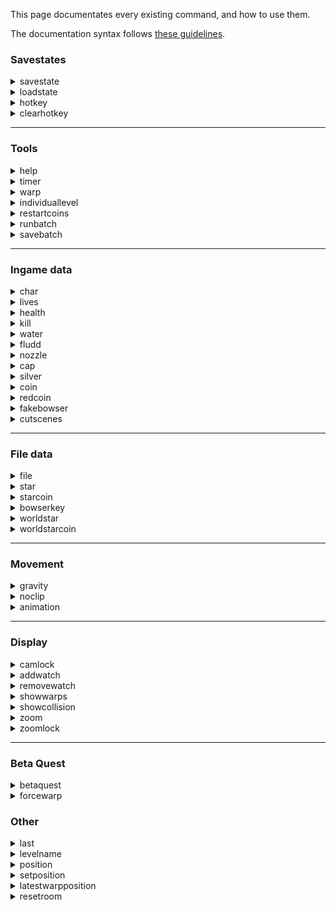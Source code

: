 This page documentates every existing command, and how to use them.

The documentation syntax follows [these guidelines](https://developers.google.com/style/code-syntax).

### Savestates

<details>
<summary>savestate</summary>

> Creates a new savestate, that can be loaded in the future using the **loadstate** command.

A savestate saves in-game data, such as the amount of health and water, current held stars and star coins, nozzles currently available, currently held nozzle, etc.

**Syntax :** savestate / ss NAME

* **NAME** : Name of the savestate.

***
</details>

<details>
<summary>loadstate</summary>

> Loads a previously created savestate.

**Syntax :** loadstate / ls NAME

* **NAME** : Name of the savestate.

***
</details>

<details>
<summary>hotkey</summary>

> Binds a certain command to a key.

**Syntax :** hotkey / htk KEY COMMAND

* **KEY**: Any key of the keyboard that will be binded to the command.

* **COMMAND**: Any command, which will be executed whenever the key is pressed.

***
</details>

<details>
<summary>clearhotkey</summary>

> Clears a bind that to a hotkey that was precedently set.

**Syntax :** clearhotkey / clhtk KEY

* **KEY**: Any key of the keyboard that will be cleared

***
</details>

***

### Tools

<details>
<summary>help</summary>

> Displays help on screen for a certain command.

**Syntax :** help [COMMAND_NAME]

* **COMMAND_NAME**: Name / handle of the command for which the help is needed.

If COMMAND_NAME is empty, then a list of every command is shown on the screen.

***
</details>

<details>
<summary>timer</summary>

> Manages the state of the timer.

**Syntax :** timer / t {start|stop|reset}

* **start**: Starts the timer.

* **stop**: Stops the timer.

* **reset**: Resets the timer; makes it automatically start on the next loading zone.

***
</details>


<details>
<summary>warp</summary>

> Warps the player to a specific section.

**Syntax :** warp / w NAME PLAYER_X PLAYER_Y [CAMERA_X] [CAMERA_Y]

* **NAME**: Name of that specific section. A list of the sections is available [here](https://docs.google.com/spreadsheets/d/1FLYArXZ4g_c7-L8tu4j_GyHaQ-BDFCvdqIluxmHcKkU/edit#gid=559521057).

* **coordinates**: Coordinates of the starting location of the player (4 parameters).

***
</details>

<details>
<summary>individuallevel</summary>

> Starts an individual level.

**Syntax :** individuallevel / il WORLD TYPE

* **WORLD**: Name of the world in which the individual level will be played. Can be chosen between these : bob - sl - ssl - hmc - bm - wdw - lll - ttm - ttc - rr - sotm - jrb - tidal - sots - ff - thwc - coe - mm - gos - eotmk - b1reds - b2reds - b3reds

* **TYPE**: The type of individual level that will be performed.
Can be either:
  - **100 / all** : Starts a world from scratch. Collect every star and star coin from the world.
  - **allstars** : Collect every star from the world.
  - **allstarcoins** : Collect every star coin from the world.
  - **star** : Collect one specific from the world. Number of the star has to be precised right after. Example : "il bob star 4"
  - **starcoin** : Collect one specific star coin from the world. Number of the star has to be precised right after. Example : "il ssl starcoin 2"
  - **nms** : Collect a certain amount of stars and star coins from the world. Example : "il ssl nms 2 1" means that you need to collect 2 stars and 1 star coin in SSL for the timer to end.

***
</details>

<details>
<summary>restartcoins</summary>

> Resets the coins position on the next loading zone.

**Syntax :** resetcoins / restartcoins

***
</details>

<details>
<summary>runbatch</summary>

> Runs a batch of commands from a .sol file.

**Syntax :** runbatch / rb / loadbatch / lb FILE

**FILE**: Name of the .sol file to run commands from.

***
</details>

<details>
<summary>savebatch</summary>

> Saves a batch of commands to a .sol file.

**Syntax :** savebatch / sb FILE COMMANDS

**FILE**: Name of the .sol file to save commands to.

**COMMANDS**: Commands to save, separated by slashes (e.g. *grav 0/nc on/fludd all*).

</details>

***

### Ingame data

<details>
<summary>char</summary>

> Allows to switch characters.

**Syntax :** char {mario|luigi|toggle}

The "toggle" option switches to Luigi if Mario is the current character, and vice-versa.

***
</details>

<details>
<summary>lives</summary>

> Sets a certain number of lives to the life counter.

**Syntax :** lives {NUMBER|infinite}

Writing 'lives infinite' will prevent Mario from ever game-overing.

***
</details>

<details>
<summary>health</summary>

> Sets a certain amount of health to the player. Health count goes from 0 to 8.

**Syntax :** health {refill|empty|death|NUMBER}

* **refill**: Heals the player, to the value 8.

* **empty**: Almost kills the player, to the value 1.

* **death**: Kills the player by setting health to the value 0

* **NUMBER**: Any number between 0 and 8.

***
</details>

<details>
<summary>kill</summary>

> Kills the player.

**Syntax :** kill

***
</details>

<details>
<summary>water</summary>

> Sets a certain amount of water to the player. Water count goes from 0 to 10000.

**Syntax :** water {refill|half|empty|NUMBER}

* **refill**: Fills the water, to the value 10000.

* **half**: Half fills the water, to the value 5000.

* **empty**: Empties the water, to the value 0.

* **NUMBER**: Any number between 0 and 10000.

***
</details>

<details>
<summary>fludd</summary>

> Manages the current nozzles that the player has access to.

**Syntax :** fludd {all|H|R|T|none}

* **all**: Gives all nozzles to the player.

* **H**: Toggles the hover nozzle for the player.

* **R**: Toggles the rocket nozzle for the player.

* **T**: Toggles the turbo nozzle for the player.

* **none**: Removes every nozzle of the player.

***
</details>

<details>
<summary>nozzle</summary>

> Sets the saved nozzles in a specific world.

**Syntax :** nozzle WORLD NOZZLE {true|false}

* **WORLD**: Name of the world. Can be chosen between these : all - bob - sl - ssl - hmc - bm - wdw - lll - ttm - ttc - rr - sotm - jrb - tidal - sots - ff - thwc - coe - mm - gos - eotmk

* **NOZZLE**: Name of the nozzle that will be changed. Can be either : all, h, r, t, none.

***
</details>

<details>
<summary>cap</summary>

> Sets the state of the caps the player currently has.

**Syntax :** cap TYPE {true|false} TIME

* **TYPE**: Cap type. Can be either : invisible - invincible - metal - wing - none.

* **none**: This option resets all player caps.

* **time**: Decides for how long the cap will be enabled.

</details>

<details>
<summary>silver</summary>

> Sets the silver star count.

**Syntax :** silvers / silver NUMBER

* **NUMBER**: Any number.

</details>

<details>
<summary>coin</summary>

> Sets the coin count.

**Syntax :** coins / coin NUMBER

* **NUMBER**: Any number.

</details>

<details>
<summary>redcoin</summary>

> Sets the red coin count.

**Syntax :** reds / red / redcoins / redcoin NUMBER

* **NUMBER**: Any number.

***
</details>

<details>
<summary>fakebowser</summary>

> Enables or disables Fake Bowser.

**Syntax :** fakebowser / fb {on|off}

***
</details>

<details>
<summary>cutscenes</summary>

> Enables or disables cutscenes.

**Syntax :** cutscenes / cts {on|off}

</details>

***

### File data

<details>
<summary>file</summary>

> Setups a file setting.

**Syntax :** file / f {complete|essentials|empty}

* **complete**: Setups a 100% file.

* **essentials**: Setups a "race" file, which is a file with all storyline stars obtained. Can be used to do 100% ILs.

* **empty**: Setups an empty file.

***
</details>

<details>
<summary>star</summary>

> Manages the state of a specific star.

**Syntax :** star / s NUMBER [true|false]

* **number**: Identifier of the star, between 1 and 64.

* **boolean**: Either true or false, to set the state of the star, or nothing to toggle its state.

***
</details>


<details>
<summary>starcoin</summary>

> Manages the state of a specific star coin.

**Syntax :** starcoin / sc NUMBER [true|false]

* **NUMBER**: Identifier of the star coin, between 1 and 64.

* **boolean**: Either true or false, to set the state of the star coin, or nothing to toggle its state.

***
</details>


<details>
<summary>bowserkey</summary>

> Manages the state of a specific bowser key.

**Syntax:** bowserkey / bk NUMBER [true|false]

* **NUMBER**: Identifier of the bowser key, between 1 and 3.

* **boolean**: Either true or false, to set the state of the bowser key, or nothing to toggle its state.

***
</details>

<details>
<summary>worldstar</summary>

> Sets the state of the stars in a specific world.

**Syntax :** worldstar / ws WORLD {true|false} [NUMBER]

* **WORLD**: Name of the world. Can be chosen between these : bob - sl - ssl - hmc - bm - wdw - lll - ttm - ttc - rr - sotm - jrb - tidal - sots - ff - thwc - coe - mm - gos - eotmk

* **bool**: Future state of the chosen stars. Can be either true or false.

* **NUMBER** (Falcultative) Number of one specific star that can be chosen. For example, "ws bob true 1" gives the first star of BoB, which is the king bob-omb star.

***
</details>


<details>
<summary>worldstarcoin</summary>

> Sets the state of the star coins in a specific world.

**Syntax :** worldstarcoin / wsc WORLD {true|false} [NUMBER]

* **WORLD**: Name of the world. Can be chosen between these : bob - sl - ssl - hmc - bm - wdw - lll - ttm - ttc - rr - sotm - jrb - tidal - sots - ff - thwc - coe - mm - gos - eotmk

* **bool**: Future state of the chosen star coins. Can be either true or false.

* **NUMBER** (Falcultative) Number of one specific star coin that can be chosen. Refer to worldstar to see an example of use.

</details>

***
### Movement

<details>
<summary>gravity</summary>

> Modifies the gravity of the current room.

**Syntax :** gravity / grav NUMBER

* **NUMBER:** Gravity value (1 is default, 0.8 is space 1-2, and 0.75 is space 3, true bowser, and GoS).

***
</details>

<details>
<summary>noclip</summary>

> Enables or disables noclip (ignoring collision)

**Syntax :** noclip / nc {on|off}

**Note :** Currently, this applies to both the player AND objects, so enemies that use collision will through the ground.

</details>

<details>
<summary>animation</summary>

> Sets Mario's current animation.

**Syntax :** animation NEW_ANIMATION

* **NEW_ANIMATION :** New animation Mario will load. If this is empty, Mario resets to the default state (useful for not being stuck in BetaQuest).

</details>

***

### Display

<details>
<summary>camlock</summary>

> Enables or disables camera edge locking - meaning when the player reaches the edge of the stage, the camera will stop panning.

**Syntax :** camlock / cl {on|off}

***
</details>

<details>
<summary>addwatch</summary>

> Adds a variable to the memory watch.

**Syntax :** addwatch / watch / aw NAME [DEC.PLACES]

* **NAME**: Name of the variable to watch for.

* **DEC.PLACES**: Number of decimal places to display.

***
</details>

<details>
<summary>removewatch</summary>

> Removes a variable from the watch.

**Syntax :** removewatch / rw {NAME|ID}

* **NAME**: Name of the variable to remove from the watch.

* **ID**: ID of the variable to remove from the watch.

***
</details>

<details>
<summary>showwarps</summary>

> Shows or hides warps (displayed as a black rectangle).

**Syntax :** showwarps / sw {on|off}

***
</details>

<details>
<summary>showcollision</summary>

> Makes collision visible as bright boxes.

**Syntax :** showcollision / shc [on|off]
If neither on or off are specified, the collision is toggled.

***

</details>

<details>
<summary>zoom</summary>

> Zooms to a certain value.

**Syntax :** zoom NUMBER

* **NUMBER:** Zoom value (default zoom range is 50-200, with 50 being the furthest outward zoom possible, and 200 being the furthest inward zoom possible).

***
</details>

<details>
<summary>zoomlock</summary>

> Enables or disables the default zoom locking - meaning the player can only zoom in/out to a certain distance.

**Syntax :** zoomlock / zl {on|off}

</details>

***

### Beta Quest

<details>
<summary>betaquest</summary>

> Manages the Beta Quest hack.

**Syntax :** betaquest / bq {start [SEED]|stop|seed} [-r / -reset]

- **start** [SEED] : Starts a new seed of Beta Quest. A seed can be specified as a number; if no seed is specified, a random seed is taken.

- **stop** : Stops the current seed of Beta Quest.

- **seed** : Displays the current Beta Quest seed.

- **-reset / -r**: Resets the current file whenever betaquest is started.

***
</details>

<details>
<summary>forcewarp</summary>

> Warps the player to a certain location without taking in account if Beta Quest is started or not.

**Syntax :** forcewarp / fw NAME PLAYER_X PLAYER_Y [CAMERA_X] [CAMERA_Y]

* **NAME**: Name of that specific section. A list of the sections is available [here](https://docs.google.com/spreadsheets/d/1FLYArXZ4g_c7-L8tu4j_GyHaQ-BDFCvdqIluxmHcKkU/edit#gid=559521057).

* **coordinates**: Coordinates of the starting location of the player (4 parameters).

***
</details>

### Other

<details>
<summary>last</summary>

> Re-executes the last command that was executed.

**Syntax :** last / l

***
</details>

<details>
<summary>levelname</summary>

> Returns the identifier of the current level the player is standing in.

**Syntax :** levelname / ln

***
</details>

<details>
<summary>position</summary>

> Returns the current position of the player.

**Syntax :** position / pos

***
</details>

<details>
<summary>setposition</summary>

> Sets the player to a certain coordinate.

**Syntax :** setposition / setpos PLAYER_X PLAYER_Y

* **PLAYER_X :** Integer that represents the X coordinate of the player.

* **PLAYER_Y :** Integer that represents the Y coordinate of the player.

***
</details>

<details>
<summary>latestwarpposition</summary>

> Returns the latest position the player has warped into.

**Syntax :** latestwarpposition / lwp

***
</details>

<details>
<summary>resetroom</summary>

> Resets the room.

**Syntax :** resetroom / rr [p | pos | position | <blank>]

* **p:** If p/pos/position is entered after resetroom/rr, the player will remain in the same position while the room resets.

***
</details>
